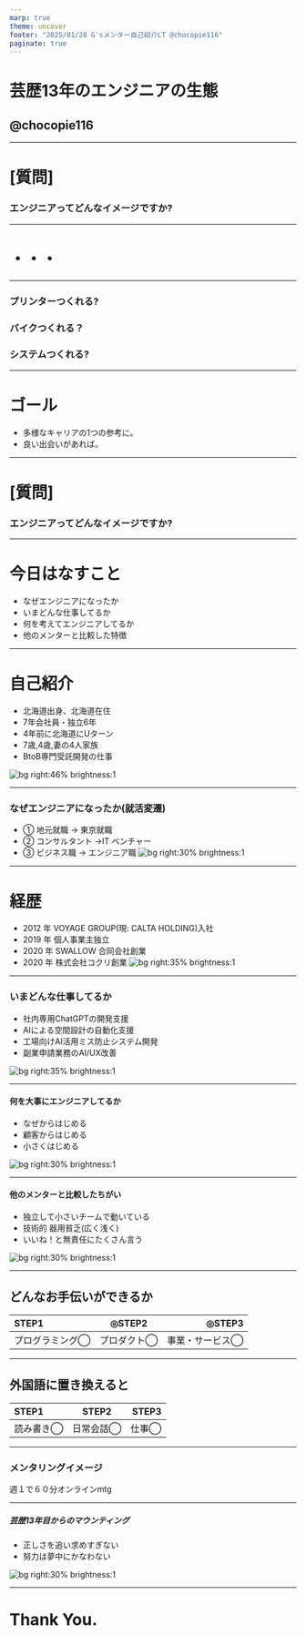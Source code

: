 ```yaml
---
marp: true
theme: uncover
footer: "2025/01/28 G'sメンター自己紹介LT @chocopie116"
paginate: true
---
```


<!--
_color: white
-->

# 芸歴13年のエンジニアの生態

## @chocopie116


---

# [質問]

### エンジニアってどんなイメージですか?

---

# ・・・

---

### プリンターつくれる?
### バイクつくれる？
### システムつくれる?


---


# ゴール

- 多様なキャリアの1つの参考に。
- 良い出会いがあれば。

---

# [質問]

### エンジニアってどんなイメージですか?

---

# 今日はなすこと

- なぜエンジニアになったか
- いまどんな仕事してるか
- 何を考えてエンジニアしてるか
- 他のメンターと比較した特徴

---

# 自己紹介

- 北海道出身、北海道在住
- 7年会社員・独立6年
- 4年前に北海道にUターン
- 7歳,4歳,妻の4人家族
- BtoB専門受託開発の仕事

![bg right:46% brightness:1](./images/20240206/family.png)

---

### なぜエンジニアになったか(就活変遷)

- ① 地元就職 → 東京就職
- ② コンサルタント →IT ベンチャー
- ③ ビジネス職 → エンジニア職
  ![bg right:30% brightness:1](./images/20230203gs/naitei.png)

---

# 経歴

- 2012 年 VOYAGE GROUP(現: CALTA HOLDING)入社
- 2019 年 個人事業主独立
- 2020 年 SWALLOW 合同会社創業
- 2020 年 株式会社コクリ創業
  ![bg right:35% brightness:1](./images/20230203gs/rirekisyo.png)

---


### いまどんな仕事してるか

- 社内専用ChatGPTの開発支援
- AIによる空間設計の自動化支援
- 工場向けAI活用ミス防止システム開発
- 副業申請業務のAI/UX改善

![bg right:35% brightness:1](./images/20230203gs/style.png)

---

#### 何を大事にエンジニアしてるか

- なぜからはじめる
- 顧客からはじめる
- 小さくはじめる

![bg right:30% brightness:1](./images/20230203gs/how.png)

---

#### 他のメンターと比較したちがい

- 独立して小さいチームで動いている
- 技術的 器用貧乏(広く浅く)
- いいね！と無責任にたくさん言う

![bg right:30% brightness:1](./images/20230203gs/iine.png)

---

## どんなお手伝いができるか

| STEP1              |     ◎STEP2     |             ◎STEP3 |
| :----------------- | :------------: | -----------------: |
| プログラミング◯ | プロダクト◯ | 事業・サービス◯ |

---

## 外国語に置き換えると

| STEP1        |         STEP2          |    STEP3 |
| :----------- | :--------------------: | -------: |
| 読み書き◯ | 日常会話◯| 仕事◯ |

---
### メンタリングイメージ
週１で６０分オンラインmtg

---

##### 芸歴13年目からのマウンティング

- 正しさを追い求めすぎない
- 努力は夢中にかなわない

![bg right:30% brightness:1](./images/20230203gs/uekara.png)

---

<!--
_color: white
-->

# Thank You.


